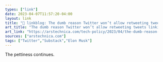 ```yaml
---
types: ["link"]
date: 2023-04-07T11:57:20-04:00
layout: link
title: "🔗 linkblog: The dumb reason Twitter won’t allow retweeting tweets linking to Substack | Ars Technica'"
art_title: "The dumb reason Twitter won’t allow retweeting tweets linking to Substack | Ars Technica"
art_link: "https://arstechnica.com/tech-policy/2023/04/the-dumb-reason-twitter-wont-allow-retweeting-tweets-linking-to-substack/"
sources: ["arstechnica.com"]
tags: ["Twitter","Substack","Elon Musk"]
---
```

The pettiness continues.  
 
